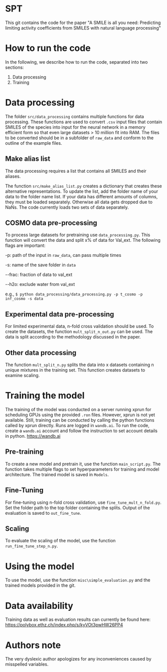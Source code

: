 # SPT

This git contains the code for the paper "A SMILE is all you need: Predicting limiting activity coefficients from SMILES with natural language processing"

# How to run the code

In the following, we describe how to run the code, separated into two sections:

  1) Data processing
  2) Training

# Data processing

The folder `src/data_processing` contains multiple functions for data processing. These functions are used to convert `.csv` input files that contain SMILES of the species into input for the neural network in a memory efficient form so that even large datasets > 10 million fit into RAM. The files to be converted should be in a subfolder of `raw_data` and conform to the outline of the example files.

## Make alias list

The data processing requires a list that contains all SMILES and their aliases.

The function `src/make_alias_list.py` creates a dictionary that creates these alternative representations. To update the list, add the folder name of your data to the folder name list. If your data has different amounts of columns, they must be loaded separately. Otherwise all data gets dropped due to NaNs. The code currently loads two sets of data separately.

## COSMO data pre-processing

To process large datasets for pretraining use `data_processing.py`. This function will convert the data and split x% of data for Val_ext. The following flags are important:

  -p: path of the input in `raw_data`, can pass multiple times
  
  -s: name of the save folder in `data`
  
  --frac: fraction of data to val_ext
  
  --h2o: exclude water from val_ext
  
e.g., `$ python data_processing/data_processing.py -p t_cosmo -p inf_cosmo -s data`
  
## Experimental data pre-processing

For limited experimental data, n-fold cross validation should be used. To create the datasets, the function `mult_split_n_out.py` can be used. The data is split according to the methodology discussed in the paper.

## Other data processing

The function `mult_split_n.py` splits the data into x datasets containing n unique mixtures in the training set. This function creates datasets to examine scaling. 
  
# Training the model

The training of the model was conducted on a server running xprun for scheduling GPUs using the provided `.ron` files. However, xprun is not yet available. Still, training can be conducted by calling the python functions called by xprun directly. Runs are logged in `wandb.ai`. To run the code, create a `wandb.ai` account and follow the instruction to set account details in python. https://wandb.ai

## Pre-training

To create a new model and pretrain it, use the function `main_script.py`. The function takes multiple flags to set hyperparameters for training and model architecture. The trained model is saved in `Models`.

## Fine-Tuning

For fine-tuning using n-fold cross validation, use `fine_tune_mult_n_fold.py`. Set the folder path to the top folder containing the splits. Output of the evaluation is saved to `out_fine_tune`.

## Scaling

To evaluate the scaling of the model, use the function `run_fine_tune_step_n.py`.

# Using the model

To use the model, use the function `misc\simple_evaluation.py` and the trained models provided in the git.

# Data availability 

Training data as well as evaluation results can currently be found here: https://polybox.ethz.ch/index.php/s/kyVOt3pwHW26PP4

# Authors note

The very dyslexic author apologizes for any inconveniences caused by misspelled variables.
